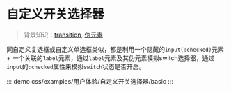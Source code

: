 # 自定义开关选择器

> 背景知识：[transition](https://developer.mozilla.org/zh-CN/docs/Web/CSS/transition), [伪元素](https://developer.mozilla.org/zh-CN/docs/Learn/CSS/Introduction_to_CSS/Pseudo-classes_and_pseudo-elements#伪元素)



同自定义复选框或自定义单选框类似，都是利用一个隐藏的`input(:checked)`元素 + 一个关联的`label`元素，通过`label`元素及其伪元素模拟switch选择器，通过`input`的`:checked`属性来模拟`switch`状态是否开启。



::: demo
css/examples/用户体验/自定义开关选择器/basic
:::

